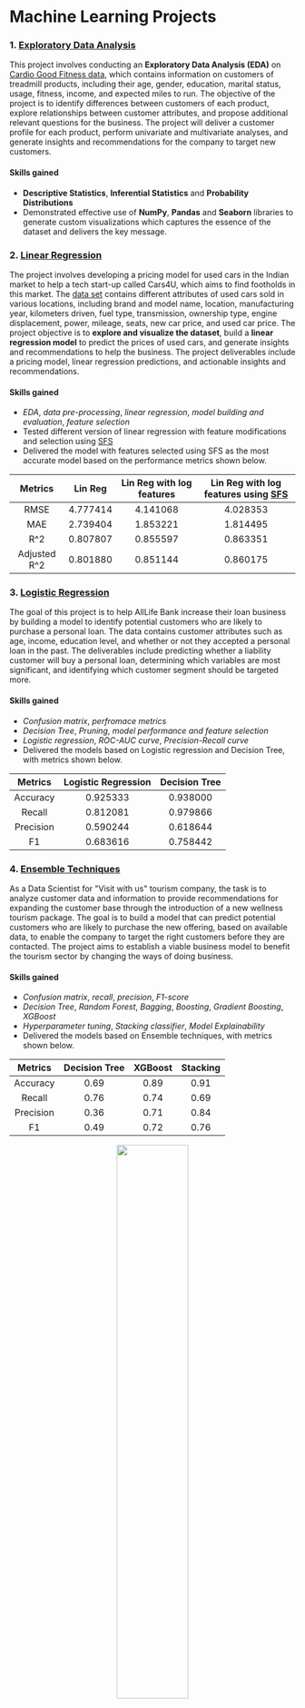 # Machine Learning Projects

<h3> 1. <a href="https://nbviewer.org/github/pnkjsyngh/MLProjects/blob/main/EDA/Project1.ipynb"><strong>Exploratory Data Analysis</strong></a></h3>

This project involves conducting an **Exploratory Data Analysis (EDA)** on [Cardio Good Fitness data](https://www.kaggle.com/datasets/saurav9786/cardiogoodfitness), which contains information on customers of treadmill products, including their age, gender, education, marital status, usage, fitness, income, and expected miles to run. The objective of the project is to identify differences between customers of each product, explore relationships between customer attributes, and propose additional relevant questions for the business. The project will deliver a customer profile for each product, perform univariate and multivariate analyses, and generate insights and recommendations for the company to target new customers. 

#### Skills gained
- **Descriptive Statistics**, **Inferential Statistics** and **Probability Distributions**
- Demonstrated effective use of **NumPy**, **Pandas** and **Seaborn** libraries to generate custom visualizations which captures the essence of the dataset and delivers the key message.

<h3> 2. <a href="https://nbviewer.org/github/pnkjsyngh/MLProjects/blob/main/LinearRegression/Project2.ipynb"><strong>Linear Regression</strong></a></h3>

The project involves developing a pricing model for used cars in the Indian market to help a tech start-up called Cars4U, which aims to find footholds in this market. The [data set](https://www.kaggle.com/datasets/sukhmanibedi/cars4u) contains different attributes of used cars sold in various locations, including brand and model name, location, manufacturing year, kilometers driven, fuel type, transmission, ownership type, engine displacement, power, mileage, seats, new car price, and used car price. The project objective is to **explore and visualize the dataset**, build a **linear regression model** to predict the prices of used cars, and generate insights and recommendations to help the business. The project deliverables include a pricing model, linear regression predictions, and actionable insights and recommendations. 

#### Skills gained
- *EDA*, *data pre-processing*, *linear regression*, *model building and evaluation*, *feature selection*
- Tested different version of linear regression with feature modifications and selection using [SFS](https://scikit-learn.org/stable/modules/generated/sklearn.feature_selection.SequentialFeatureSelector.html)
- Delivered the model with features selected using SFS as the most accurate model based on the performance metrics shown below.

| Metrics       | Lin Reg       | Lin Reg with log features | Lin Reg with log features using [SFS](https://scikit-learn.org/stable/modules/generated/sklearn.feature_selection.SequentialFeatureSelector.html)|
|:-------------:|:-------------:|:-------------------------:|:----------------------------------:|
| RMSE          | 4.777414	    | 4.141068                  |	4.028353                           |
| MAE           | 2.739404	    | 1.853221                  |	1.814495                           |
| R^2           | 0.807807	    | 0.855597	                |	0.863351                           |
| Adjusted R^2  | 0.801880	    | 0.851144                  |	0.860175                           |

<h3> 3. <a href="https://nbviewer.org/github/pnkjsyngh/MLProjects/blob/main/LogisticRegression/Project3.ipynb"><strong>Logistic Regression</strong></a></h3>

The goal of this project is to help AllLife Bank increase their loan business by building a model to identify potential customers who are likely to purchase a personal loan. The data contains customer attributes such as age, income, education level, and whether or not they accepted a personal loan in the past. The deliverables include predicting whether a liability customer will buy a personal loan, determining which variables are most significant, and identifying which customer segment should be targeted more.

#### Skills gained
- *Confusion matrix*, *perfromace metrics*
- *Decision Tree*, *Pruning*, *model performance and feature selection*
- *Logistic regression*, *ROC-AUC curve*, *Precision-Recall curve* 
- Delivered the models based on Logistic regression and Decision Tree, with metrics shown below.

| Metrics       | Logistic Regression | Decision Tree |
|:-------------:|:-------------------:|:-------------:|
| Accuracy      | 0.925333	          | 0.938000      |	
| Recall        | 0.812081	          | 0.979866      |	
| Precision     | 0.590244	          | 0.618644      |	
| F1            | 0.683616	          | 0.758442      |	

<h3> 4. <a href="https://nbviewer.org/github/pnkjsyngh/MLProjects/blob/main/EnsembleTechniques/Project4.ipynb"><strong>Ensemble Techniques</strong></a></h3>

As a Data Scientist for "Visit with us" tourism company, the task is to analyze customer data and information to provide recommendations for expanding the customer base through the introduction of a new wellness tourism package. The goal is to build a model that can predict potential customers who are likely to purchase the new offering, based on available data, to enable the company to target the right customers before they are contacted. The project aims to establish a viable business model to benefit the tourism sector by changing the ways of doing business.

#### Skills gained
- *Confusion matrix*, *recall*, *precision*, *F1-score*
- *Decision Tree*, *Random Forest*, *Bagging*, *Boosting*, *Gradient Boosting*, *XGBoost*
- *Hyperparameter tuning*, *Stacking classifier*, *Model Explainability*
- Delivered the models based on Ensemble techniques, with metrics shown below.


| Metrics       | Decision Tree       | XGBoost       | Stacking |
|:-------------:|:-------------------:|:-------------:|:--------:|
| Accuracy      | 0.69    	          | 0.89          |	0.91     |
| Recall        | 0.76     	          | 0.74          |	0.69     |
| Precision     | 0.36    	          | 0.71          |	0.84     |
| F1            | 0.49    	          | 0.72          |	0.76     |

<p align="center">
  <img src="https://user-images.githubusercontent.com/25642673/229942295-8272d3b5-fe56-4fa2-a4e9-0f157e5c6e5d.jpg" width=50% height=50%>
</p>


<h3> 5. <a href="https://nbviewer.org/github/pnkjsyngh/MLProjects/blob/main/FeatureSelection%26ModelTuning/Project5.ipynb"><strong>Feature Selection and Model Tuning</strong></a></h3>

The Thera bank is experiencing a decline in credit card users, which is affecting their revenue. They have provided a dataset containing customer information, including demographics, financial history, and transaction data. The bank wants to identify customers who are likely to leave their credit card services and the reasons for their departure, to improve their services and retain customers. The goal of this project is to develop a classification model to predict which customers are at risk of leaving, and to identify the best model for this purpose.

#### Skills gained
- *Pipelines*, *Ensemble methods*
- *Imbalanced datasets: Oversampling and Undersampling of training data*
- *Hyperparameter tuning: Grid and Randomized search*
- *K-Fold cross-validation*
- *Model Explainability: Feature importance and SHAP values*
- Delivered the models based on Gradient Boost Classifier (GBC), after comparing performance metrics over various Ensemble based models while using normal/oversampled/undersampled training data.

<p align="center">
  <img src="https://user-images.githubusercontent.com/25642673/229965805-bd5beddf-9f55-457d-a7be-1d8c2a7aa371.png" width=50% height=50%>
</p>


<h3> 6. <a href="https://nbviewer.org/github/pnkjsyngh/MLProjects/blob/main/UnsupervisedLearning/Project6.ipynb"><strong>Unsupervised Learning</strong></a></h3>


#### Skills gained
- 
<h3> 7. <a href="https://nbviewer.org/github/pnkjsyngh/MLProjects/blob/main/NeuralNetworks/Project7.ipynb"><strong>Neural Networks</strong></a></h3>


#### Skills gained
- 
<h3> 8. <a href="https://nbviewer.org/github/pnkjsyngh/MLProjects/blob/main/ComputerVision/Project8.ipynb"><strong>Computer Vision</strong></a></h3>


#### Skills gained
- 
<h3> 9. <a href="https://nbviewer.org/github/pnkjsyngh/MLProjects/blob/main/NaturalLanguageProcessing/Project9.ipynb"><strong>Natural Language Processing</strong></a></h3>


#### Skills gained
- 
